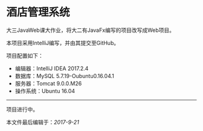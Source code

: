 # 酒店管理系统

大三JavaWeb课大作业，将大二有JavaFx编写的项目改写成Web项目。

本项目采用IntelliJ编写，并由其提交至GitHub。

项目配置如下：

* 编辑器：IntelliJ IDEA 2017.2.4
* 数据库：MySQL 5.7.19-Oubuntu0.16.04.1
* 服务器：Tomcat 9.0.0.M26
* 操作系统：Ubuntu 16.04

---

项目进行中。

本文件最后编辑于：*2017-9-21*